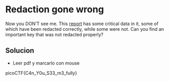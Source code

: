 # Redaction gone wrong

Now you DON’T see me. This [report](https://artifacts.picoctf.net/c/264/Financial_Report_for_ABC_Labs.pdf) has some critical data in it, some of which have been redacted correctly, while some were not. Can you find an important key that was not redacted properly?

## Solucion

- Leer pdf y marcarlo con mouse 


picoCTF{C4n_Y0u_S33_m3_fully}